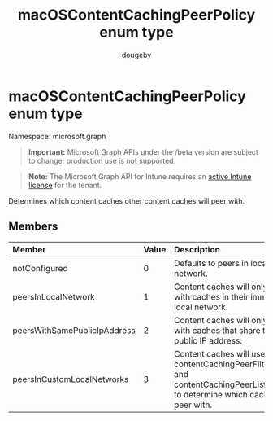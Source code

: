 ﻿---
title: "macOSContentCachingPeerPolicy enum type"
description: "Determines which content caches other content caches will peer with."
author: "dougeby"
localization_priority: Normal
ms.prod: "intune"
doc_type: enumPageType
---

# macOSContentCachingPeerPolicy enum type

Namespace: microsoft.graph

> **Important:** Microsoft Graph APIs under the /beta version are subject to change; production use is not supported.

> **Note:** The Microsoft Graph API for Intune requires an [active Intune license](https://go.microsoft.com/fwlink/?linkid=839381) for the tenant.

Determines which content caches other content caches will peer with.

## Members

| Member                       | Value | Description                                                                                                                       |
| :--------------------------- | :---- | :-------------------------------------------------------------------------------------------------------------------------------- |
| notConfigured                | 0     | Defaults to peers in local network.                                                                                               |
| peersInLocalNetwork          | 1     | Content caches will only peer with caches in their immediate local network.                                                       |
| peersWithSamePublicIpAddress | 2     | Content caches will only peer with caches that share the same public IP address.                                                  |
| peersInCustomLocalNetworks   | 3     | Content caches will use contentCachingPeerFilterRanges and contentCachingPeerListenRanges to determine which caches to peer with. |
